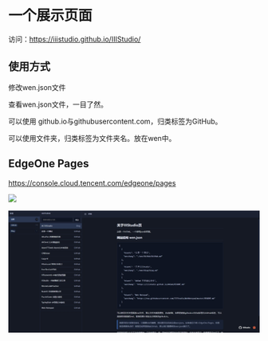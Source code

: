 # 一个展示页面

访问：https://iiistudio.github.io/IIIStudio/

## 使用方式

修改wen.json文件

查看wen.json文件，一目了然。

可以使用 github.io与githubusercontent.com，归类标签为GitHub。

可以使用文件夹，归类标签为文件夹名。放在wen中。


## EdgeOne Pages

https://console.cloud.tencent.com/edgeone/pages

![](./image/2.jpg)

![](./image/1.jpg)
